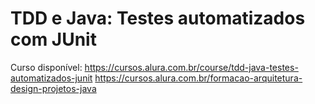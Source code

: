 # TDD e Java: Testes automatizados com JUnit

Curso disponível: https://cursos.alura.com.br/course/tdd-java-testes-automatizados-junit
https://cursos.alura.com.br/formacao-arquitetura-design-projetos-java